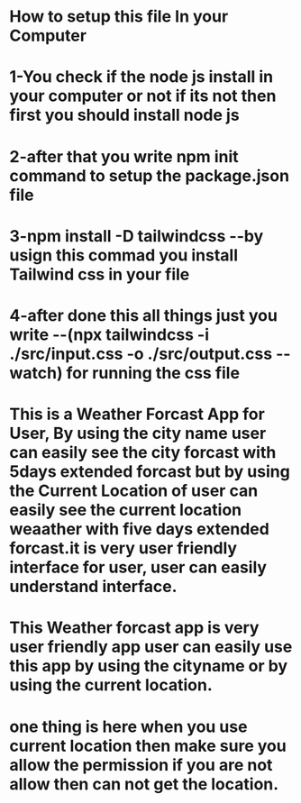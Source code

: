 # How to setup this file In your Computer
# 1-You check if the node js install in your computer or not if its not then first you should install node js
# 2-after that you write npm init command to setup the package.json file
# 3-npm install -D tailwindcss --by usign this commad you install Tailwind css in your file
# 4-after done this all things just you write --(npx tailwindcss -i ./src/input.css -o ./src/output.css --watch) for running the css file
# This is a Weather Forcast App for User, By using the city name user can easily see the city forcast with 5days extended forcast but by using the Current Location of user can easily see the current location weaather with five days extended forcast.it is very user friendly interface for user, user can easily understand interface.
# This Weather forcast app is very user friendly app user can easily use this app by using the cityname or by using the current location.
# one thing is here when you use current location then make sure you allow the permission if you are not allow then can not get the location.